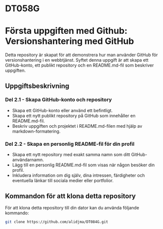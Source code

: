 # DT058G

# Första uppgiften med Github: Versionshantering med GitHub

Detta repository är skapat för att demonstrera hur man använder GitHub för versionshantering i en webbtjänst.
Syftet denna uppgift är att skapa ett GitHub-konto, ett publikt repository och en README.md-fil som beskriver uppgiften.

## Uppgiftsbeskrivning

### Del 2.1 - Skapa GitHub-konto och repository
- Skapa ett GitHub-konto eller använd ett befintligt.
- Skapa ett nytt publikt repository på GitHub som innehåller en README.md-fil.
- Beskriv uppgiften och projektet i README.md-filen med hjälp av markdown-formatering.

### Del 2.2 - Skapa en personlig README-fil för din profil
- Skapa ett nytt repository med exakt samma namn som ditt GitHub-användarnamn.
- Lägg till en personlig README.md-fil som visas när någon besöker din profil.
- Inkludera information om dig själv, dina intressen, färdigheter och eventuella länkar till sociala medier eller portfolior.

## Kommandon för att klona detta repository
För att klona detta repository till din dator kan du använda följande kommando:

```bash
git clone https://github.com/alidjma/DT084G.git
